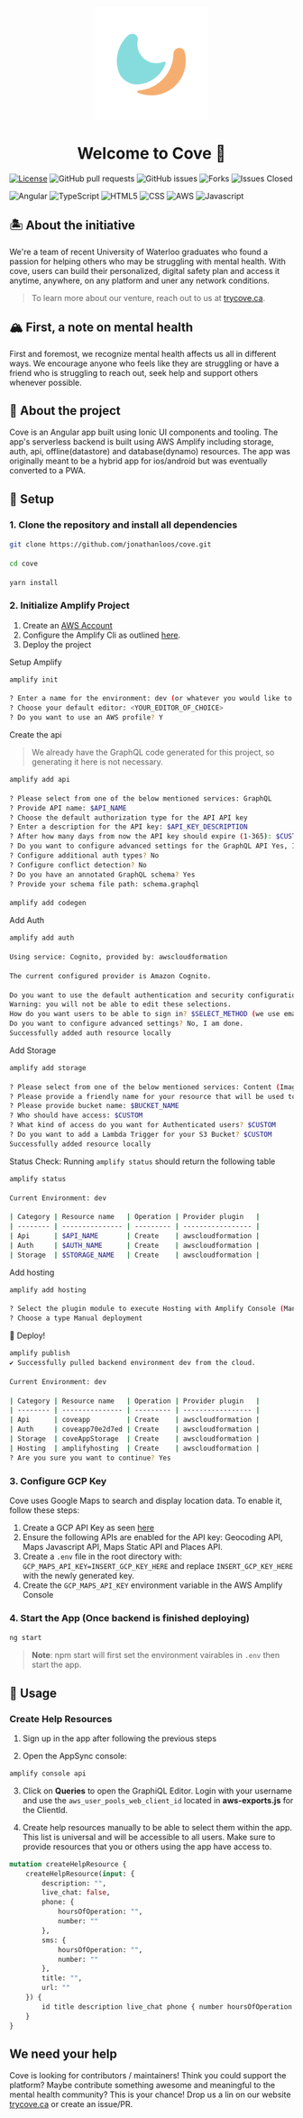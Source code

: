 <div align="center">
    <img src="cove-logo-512x512.png" width="200px"/>
</div>

<h1 align="center">Welcome to Cove 👋</h1>
    

[![License](https://img.shields.io/github/license/rails/rails)](https://github.com/jonathanloos/cove)
![GitHub pull requests](https://img.shields.io/github/issues-pr/jonathanloos/cove)
![GitHub issues](https://img.shields.io/github/issues/jonathanloos/cove)
![Forks](https://img.shields.io/github/forks/jonathanloos/cove.svg)
![Issues Closed](https://img.shields.io/github/issues-closed/{username}/{repo-name}.svg)

![Angular](https://img.shields.io/badge/Angular-DD0031?style=for-the-badge&logo=angular&logoColor=white)
![TypeScript](https://img.shields.io/badge/TypeScript-007ACC?style=for-the-badge&logo=typescript&logoColor=white)
![HTML5](https://img.shields.io/badge/HTML5-E34F26?style=for-the-badge&logo=html5&logoColor=white)
![CSS](https://img.shields.io/badge/CSS3-1572B6?style=for-the-badge&logo=css3&logoColor=white)
![AWS](https://img.shields.io/badge/Amazon_AWS-232F3E?style=for-the-badge&logo=amazon-aws&logoColor=white)
![Javascript](https://img.shields.io/badge/JavaScript-F7DF1E?style=for-the-badge&logo=javascript&logoColor=black)
    
## 🏝 About the initiative
We're a team of recent University of Waterloo graduates who found a passion for helping others who may be struggling with mental health. With cove, users can build their personalized, digital safety plan and access it anytime, anywhere, on any platform and uner any network conditions. 

> To learn more about our venture, reach out to us at [trycove.ca](https://trycove.ca).

## 🏔 First, a note on mental health
First and foremost, we recognize mental health affects us all in different ways. We encourage anyone who feels like they are struggling or have a friend who is struggling to reach out, seek help and support others whenever possible.

## 🤖 About the project
Cove is an Angular app built using Ionic UI components and tooling. The app's serverless backend is built using AWS Amplify including storage, auth, api, offline(datastore) and database(dynamo) resources. The app was originally meant to be a hybrid app for ios/android but was eventually converted to a PWA.

## 🚀 Setup
### 1. Clone the repository and install all dependencies
```sh
git clone https://github.com/jonathanloos/cove.git

cd cove

yarn install
```
### 2. Initialize Amplify Project
1.  Create an [AWS Account](https://signin.aws.amazon.com/signin)
2.  Configure the Amplify Cli as outlined [here](https://docs.amplify.aws/cli/start/install/#configure-the-amplify-cli).
3. Deploy the project

Setup Amplify
```sh
amplify init

? Enter a name for the environment: dev (or whatever you would like to call this env)
? Choose your default editor: <YOUR_EDITOR_OF_CHOICE>
? Do you want to use an AWS profile? Y
```

Create the api
> We already have the GraphQL code generated for this project, so generating it here is not necessary.
```sh
amplify add api

? Please select from one of the below mentioned services: GraphQL
? Provide API name: $API_NAME
? Choose the default authorization type for the API API key
? Enter a description for the API key: $API_KEY_DESCRIPTION
? After how many days from now the API key should expire (1-365): $CUSTOM_DAYS_HERE
? Do you want to configure advanced settings for the GraphQL API Yes, I want to make some additional changes.
? Configure additional auth types? No
? Configure conflict detection? No
? Do you have an annotated GraphQL schema? Yes
? Provide your schema file path: schema.graphql

amplify add codegen
```
Add Auth
```sh
amplify add auth

Using service: Cognito, provided by: awscloudformation
 
The current configured provider is Amazon Cognito. 
 
Do you want to use the default authentication and security configuration? Default configuration
Warning: you will not be able to edit these selections. 
How do you want users to be able to sign in? $SELECT_METHOD (we use email)
Do you want to configure advanced settings? No, I am done.
Successfully added auth resource locally
```

Add Storage
```sh
amplify add storage

? Please select from one of the below mentioned services: Content (Images, audio, video, etc.)
? Please provide a friendly name for your resource that will be used to label this category in the project: $FRIENDLY_NAME
? Please provide bucket name: $BUCKET_NAME
? Who should have access: $CUSTOM
? What kind of access do you want for Authenticated users? $CUSTOM
? Do you want to add a Lambda Trigger for your S3 Bucket? $CUSTOM
Successfully added resource locally
```

Status Check: Running `amplify status` should return the following table
```sh
amplify status

Current Environment: dev

| Category | Resource name   | Operation | Provider plugin   |
| -------- | --------------- | --------- | ----------------- |
| Api      | $API_NAME       | Create    | awscloudformation |
| Auth     | $AUTH_NAME      | Create    | awscloudformation |
| Storage  | $STORAGE_NAME   | Create    | awscloudformation |
```

Add hosting
```sh
amplify add hosting

? Select the plugin module to execute Hosting with Amplify Console (Managed hosting with custom domains, Continuous deployment)
? Choose a type Manual deployment
```
🚀 Deploy!
```sh
amplify publish       
✔ Successfully pulled backend environment dev from the cloud.

Current Environment: dev

| Category | Resource name   | Operation | Provider plugin   |
| -------- | --------------- | --------- | ----------------- |
| Api      | coveapp         | Create    | awscloudformation |
| Auth     | coveapp70e2d7ed | Create    | awscloudformation |
| Storage  | coveAppStorage  | Create    | awscloudformation |
| Hosting  | amplifyhosting  | Create    | awscloudformation |
? Are you sure you want to continue? Yes
```

### 3. Configure GCP Key
Cove uses Google Maps to search and display location data. To enable it, follow these steps:
1. Create a GCP API Key as seen [here](https://cloud.google.com/docs/authentication/api-keys#creating_an_api_key)
2. Ensure the following APIs are enabled for the API key: Geocoding API, Maps Javascript API, Maps Static API and Places API.
3. Create a `.env` file in the root directory with: `GCP_MAPS_API_KEY=INSERT_GCP_KEY_HERE` and replace `INSERT_GCP_KEY_HERE` with the newly generated key.
4. Create the `GCP_MAPS_API_KEY` environment variable in the AWS Amplify Console

### 4. Start the App (Once backend is finished deploying)
```sh
ng start
```
> **Note**: npm start will first set the environment vairables in `.env` then start the app.
## 🎉 Usage
### Create Help Resources
1. Sign up in the app after following the previous steps

2. Open the AppSync console:

```sh
amplify console api
```

3. Click on __Queries__ to open the GraphiQL Editor. Login with your username and use the `aws_user_pools_web_client_id` located in __aws-exports.js__ for the ClientId.

4. Create help resources manually to be able to select them within the app. This list is universal and will be accessible to all users. Make sure to provide resources that you or others using the app have access to.

```graphql
mutation createHelpResource {
    createHelpResource(input: {
        description: "", 
        live_chat: false, 
        phone: {
            hoursOfOperation: "", 
            number: ""
        }, 
        sms: {
            hoursOfOperation: "", 
            number: ""
        }, 
        title: "", 
        url: ""
    }) {
        id title description live_chat phone { number hoursOfOperation } sms { number hoursOfOperation } url
    }
}
```

## We need your help
Cove is looking for contributors / maintainers! Think you could support the platform? Maybe contribute something awesome and meaningful to the mental health community? This is your chance! Drop us a lin on our website [trycove.ca](trycove.ca) or create an issue/PR.


